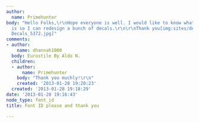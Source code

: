 ```yaml
---
author:
  name: Primehunter
body: "Hello Folks,\r\nHope everyone is well. I would like to know what this font
  is so I can redesign a bunch of decals.\r\n\r\nThank you[img:sites/default/files/old-images/12x12
  Decals_5372.jpg]"
comments:
- author:
    name: dhannah1000
  body: Eurostile By Aldo N.
  children:
  - author:
      name: Primehunter
    body: "Thank you muchly!\r\n"
    created: '2013-01-28 19:20:23'
  created: '2013-01-28 19:18:29'
date: '2013-01-28 19:16:43'
node_type: font_id
title: Font ID please and thank you

---
```

